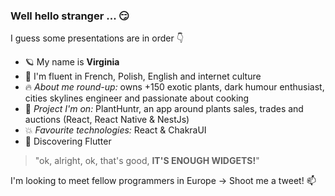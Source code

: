 ### Well hello stranger ... :smirk:

I guess some presentations are in order :point_down:

- :ringed_planet: My name is **Virginia**
- 💬 I'm fluent in French, Polish, English and internet culture
- :fire: *About me round-up:* owns +150 exotic plants, dark humour enthusiast, cities skylines engineer and passionate about cooking
- 🔭 *Project I'm on:* PlantHuntr, an app around plants sales, trades and auctions (React, React Native & NestJs)
- :boom: *Favourite technologies:* React & ChakraUI
- 🌱 Discovering Flutter 
> "ok, alright, ok, that's good, **IT'S ENOUGH WIDGETS!**"


I'm looking to meet fellow programmers in Europe → Shoot me a tweet! 📫
